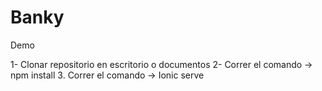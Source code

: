 # Banky
Demo

1- Clonar repositorio en escritorio o documentos 
2- Correr el comando -> npm install 
3. Correr el comando -> Ionic serve 

